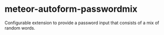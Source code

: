 # meteor-autoform-passwordmix
Configurable extension to provide a password input that consists of a mix of random words.
